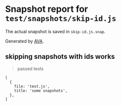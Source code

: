 # Snapshot report for `test/snapshots/skip-id.js`

The actual snapshot is saved in `skip-id.js.snap`.

Generated by [AVA](https://avajs.dev).

## skipping snapshots with ids works

> passed tests

    [
      {
        file: 'test.js',
        title: 'some snapshots',
      },
    ]
